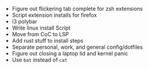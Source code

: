 - Figure out flickering tab complete for zsh extensions
- Script extension installs for firefox
- i3 polybar
- Write linux install Script
- Move from CoC to LSP
- Add rust stuff to install steps
- Separate personal, work, and general config/dotfiles
- Figure out closing a laptop lid and kernel panic
- Use `bat` instead of `cat`

